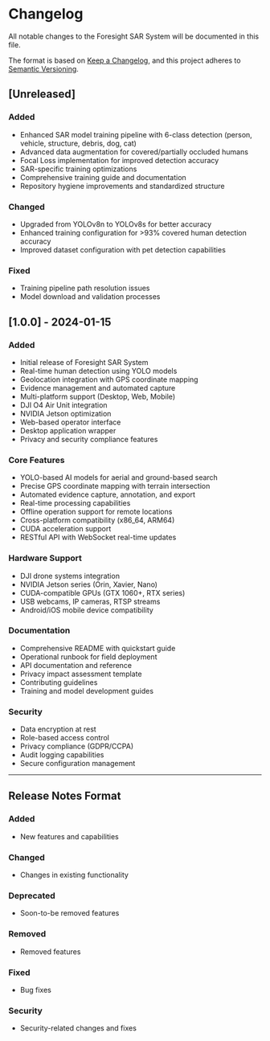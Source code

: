 # Changelog

All notable changes to the Foresight SAR System will be documented in this file.

The format is based on [Keep a Changelog](https://keepachangelog.com/en/1.0.0/),
and this project adheres to [Semantic Versioning](https://semver.org/spec/v2.0.0.html).

## [Unreleased]

### Added
- Enhanced SAR model training pipeline with 6-class detection (person, vehicle, structure, debris, dog, cat)
- Advanced data augmentation for covered/partially occluded humans
- Focal Loss implementation for improved detection accuracy
- SAR-specific training optimizations
- Comprehensive training guide and documentation
- Repository hygiene improvements and standardized structure

### Changed
- Upgraded from YOLOv8n to YOLOv8s for better accuracy
- Enhanced training configuration for >93% covered human detection accuracy
- Improved dataset configuration with pet detection capabilities

### Fixed
- Training pipeline path resolution issues
- Model download and validation processes

## [1.0.0] - 2024-01-15

### Added
- Initial release of Foresight SAR System
- Real-time human detection using YOLO models
- Geolocation integration with GPS coordinate mapping
- Evidence management and automated capture
- Multi-platform support (Desktop, Web, Mobile)
- DJI O4 Air Unit integration
- NVIDIA Jetson optimization
- Web-based operator interface
- Desktop application wrapper
- Privacy and security compliance features

### Core Features
- YOLO-based AI models for aerial and ground-based search
- Precise GPS coordinate mapping with terrain intersection
- Automated evidence capture, annotation, and export
- Real-time processing capabilities
- Offline operation support for remote locations
- Cross-platform compatibility (x86_64, ARM64)
- CUDA acceleration support
- RESTful API with WebSocket real-time updates

### Hardware Support
- DJI drone systems integration
- NVIDIA Jetson series (Orin, Xavier, Nano)
- CUDA-compatible GPUs (GTX 1060+, RTX series)
- USB webcams, IP cameras, RTSP streams
- Android/iOS mobile device compatibility

### Documentation
- Comprehensive README with quickstart guide
- Operational runbook for field deployment
- API documentation and reference
- Privacy impact assessment template
- Contributing guidelines
- Training and model development guides

### Security
- Data encryption at rest
- Role-based access control
- Privacy compliance (GDPR/CCPA)
- Audit logging capabilities
- Secure configuration management

---

## Release Notes Format

### Added
- New features and capabilities

### Changed
- Changes in existing functionality

### Deprecated
- Soon-to-be removed features

### Removed
- Removed features

### Fixed
- Bug fixes

### Security
- Security-related changes and fixes